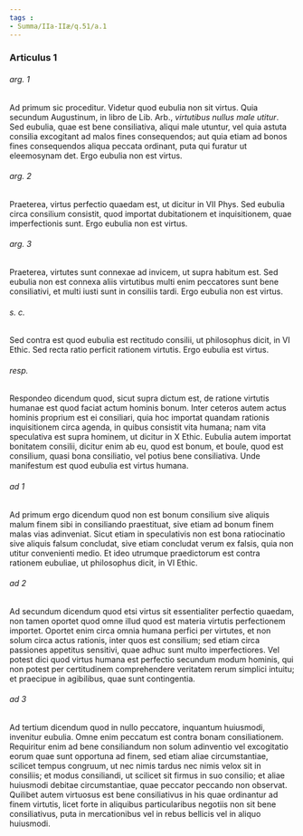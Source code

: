 ```yaml
---
tags : 
- Summa/IIa-IIæ/q.51/a.1
---
```


### Articulus 1

###### arg. 1
Ad primum sic proceditur. Videtur quod eubulia non sit virtus. Quia secundum Augustinum, in libro de Lib. Arb., *virtutibus nullus male utitur*. Sed eubulia, quae est bene consiliativa, aliqui male utuntur, vel quia astuta consilia excogitant ad malos fines consequendos; aut quia etiam ad bonos fines consequendos aliqua peccata ordinant, puta qui furatur ut eleemosynam det. Ergo eubulia non est virtus.

###### arg. 2
Praeterea, virtus perfectio quaedam est, ut dicitur in VII Phys. Sed eubulia circa consilium consistit, quod importat dubitationem et inquisitionem, quae imperfectionis sunt. Ergo eubulia non est virtus.

###### arg. 3
Praeterea, virtutes sunt connexae ad invicem, ut supra habitum est. Sed eubulia non est connexa aliis virtutibus multi enim peccatores sunt bene consiliativi, et multi iusti sunt in consiliis tardi. Ergo eubulia non est virtus.

###### s. c.
Sed contra est quod eubulia est rectitudo consilii, ut philosophus dicit, in VI Ethic. Sed recta ratio perficit rationem virtutis. Ergo eubulia est virtus.

###### resp.
Respondeo dicendum quod, sicut supra dictum est, de ratione virtutis humanae est quod faciat actum hominis bonum. Inter ceteros autem actus hominis proprium est ei consiliari, quia hoc importat quandam rationis inquisitionem circa agenda, in quibus consistit vita humana; nam vita speculativa est supra hominem, ut dicitur in X Ethic. Eubulia autem importat bonitatem consilii, dicitur enim ab eu, quod est bonum, et boule, quod est consilium, quasi bona consiliatio, vel potius bene consiliativa. Unde manifestum est quod eubulia est virtus humana.

###### ad 1
Ad primum ergo dicendum quod non est bonum consilium sive aliquis malum finem sibi in consiliando praestituat, sive etiam ad bonum finem malas vias adinveniat. Sicut etiam in speculativis non est bona ratiocinatio sive aliquis falsum concludat, sive etiam concludat verum ex falsis, quia non utitur convenienti medio. Et ideo utrumque praedictorum est contra rationem eubuliae, ut philosophus dicit, in VI Ethic.

###### ad 2
Ad secundum dicendum quod etsi virtus sit essentialiter perfectio quaedam, non tamen oportet quod omne illud quod est materia virtutis perfectionem importet. Oportet enim circa omnia humana perfici per virtutes, et non solum circa actus rationis, inter quos est consilium; sed etiam circa passiones appetitus sensitivi, quae adhuc sunt multo imperfectiores. Vel potest dici quod virtus humana est perfectio secundum modum hominis, qui non potest per certitudinem comprehendere veritatem rerum simplici intuitu; et praecipue in agibilibus, quae sunt contingentia.

###### ad 3
Ad tertium dicendum quod in nullo peccatore, inquantum huiusmodi, invenitur eubulia. Omne enim peccatum est contra bonam consiliationem. Requiritur enim ad bene consiliandum non solum adinventio vel excogitatio eorum quae sunt opportuna ad finem, sed etiam aliae circumstantiae, scilicet tempus congruum, ut nec nimis tardus nec nimis velox sit in consiliis; et modus consiliandi, ut scilicet sit firmus in suo consilio; et aliae huiusmodi debitae circumstantiae, quae peccator peccando non observat. Quilibet autem virtuosus est bene consiliativus in his quae ordinantur ad finem virtutis, licet forte in aliquibus particularibus negotiis non sit bene consiliativus, puta in mercationibus vel in rebus bellicis vel in aliquo huiusmodi.

